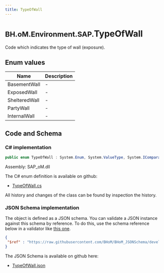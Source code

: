 ```yaml
---
title: TypeOfWall
---
```


# <small>BH.oM.Environment.SAP.</small>**TypeOfWall**

Code which indicates the type of wall (exposure).

## Enum values

| Name            | Description                                                    |
|-----------------|----------------------------------------------------------------|
| BasementWall |  -  |
| ExposedWall |  -  |
| ShelteredWall |  -  |
| PartyWall |  -  |
| InternalWall |  -  |


## Code and Schema

### C# implementation

``` C# title="C#"
public enum TypeOfWall : System.Enum, System.ValueType, System.IComparable, System.ISpanFormattable, System.IFormattable, System.IConvertible
```

Assembly: SAP_oM.dll

The C# enum definition is available on github:

- [TypeOfWall.cs](https://github.com/BHoM/SAP_Toolkit/blob/develop/SAP_oM/Enums\TypeOfWall.cs)

All history and changes of the class can be found by inspection the history.
### JSON Schema implementation

The object is defined as a JSON schema. You can validate a JSON instance against this schema by reference. To do this, use the schema reference below in a validator like [this one](https://www.jsonschemavalidator.net/).

``` json title="JSON Schema"
{
 "$ref" : "https://raw.githubusercontent.com/BHoM/BHoM_JSONSchema/develop/SAP_oM/SAP/TypeOfWall.json"
}
```

The JSON Schema is available on github here:

- [TypeOfWall.json](https://github.com/BHoM/BHoM_JSONSchema/blob/develop/SAP_oM/SAP/TypeOfWall.json)
